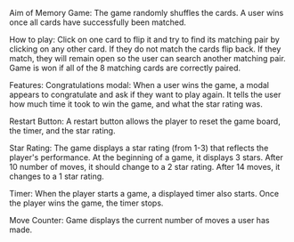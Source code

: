 Aim of Memory Game:
The game randomly shuffles the cards. A user wins once all cards have successfully been matched.

How to play: 
Click on one card to flip it and try to find its matching pair by clicking on any other card. If they do not match the cards flip back. If they match, they will remain open so the user can search another matching pair. 
Game is won if all of the 8 matching cards are correctly paired.

Features: 
Congratulations modal: When a user wins the game, a modal appears to congratulate and ask if they want to play again. It tells the user how much time it took to win the game, and what the star rating was.

Restart Button: 
A restart button allows the player to reset the game board, the timer, and the star rating.

Star Rating: 
The game displays a star rating (from 1-3) that reflects the player's performance. At the beginning of a game, it displays 3 stars. After 10 number of moves, it should change to a 2 star rating. After 14 moves, it changes to a 1 star rating.

Timer: 
When the player starts a game, a displayed timer also starts. Once the player wins the game, the timer stops.

Move Counter: 
Game displays the current number of moves a user has made.
